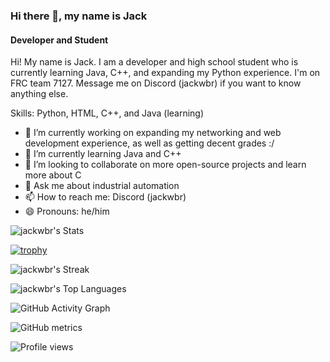 ### Hi there 👋, my name is Jack                                                                           
#### Developer and Student                                                             
                        
Hi! My name is Jack. I am a developer and high school student who is currently learning Java, C++, and expanding my Python experience. I'm on FRC team 7127. Message me on Discord  (jackwbr) if you want to know anything else.                     
             
           
       
Skills: Python, HTML, C++, and Java (learning)              
   
- 🔭 I’m currently working on expanding my networking and web development experience, as well as getting decent grades :/
- 🌱 I’m currently learning Java and C++        
- 👯 I’m looking to collaborate on more open-source projects and learn more about C 
- 💬 Ask me about industrial automation 
- 📫 How to reach me: Discord (jackwbr)  
- 😄 Pronouns: he/him  

![jackwbr's Stats](https://github-readme-stats.vercel.app/api?username=jackwbr&theme=prussian&show_icons=true&hide_border=true&count_private=true)

[![trophy](https://github-profile-trophy.vercel.app/?username=jackwbr)](https://github.com/ryo-ma/github-profile-trophy)

![jackwbr's Streak](https://github-readme-streak-stats.herokuapp.com/?user=jackwbr&theme=prussian&hide_border=true)

![jackwbr's Top Languages](https://github-readme-stats.vercel.app/api/top-langs/?username=jackwbr&theme=prussian&show_icons=true&hide_border=true&layout=compact)

![GitHub Activity Graph](https://activity-graph.herokuapp.com/graph?username=jackwbr)  

![GitHub metrics](https://metrics.lecoq.io/jackwbr)  

![Profile views](https://gpvc.arturio.dev/[jackwbr])
